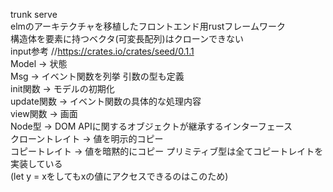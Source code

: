 trunk serve<br>
elmのアーキテクチャを移植したフロントエンド用rustフレームワーク<br>
構造体を要素に持つベクタ(可変長配列)はクローンできない<br>
input参考 //https://crates.io/crates/seed/0.1.1<br>
Model -> 状態<br>
Msg -> イベント関数を列挙 引数の型も定義<br>
init関数 -> モデルの初期化<br>
update関数 -> イベント関数の具体的な処理内容<br>
view関数 -> 画面<br>
Node型 -> DOM APIに関するオブジェクトが継承するインターフェース<br>
クローントレイト -> 値を明示的コピー<br>
コピートレイト -> 値を暗黙的にコピー プリミティブ型は全てコピートレイトを実装している<br>
(let y = xをしてもxの値にアクセスできるのはこのため)<br>